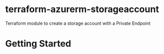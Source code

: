 # terraform-azurerm-storageaccount
Terraform module to create a storage account with a Private Endpoint


# Getting Started


